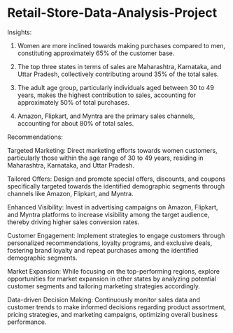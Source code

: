 # Retail-Store-Data-Analysis-Project


Insights:

1. Women are more inclined towards making purchases compared to men, constituting approximately 65% of the customer base.

2. The top three states in terms of sales are Maharashtra, Karnataka, and Uttar Pradesh, collectively contributing around 35% of the total sales.

3. The adult age group, particularly individuals aged between 30 to 49 years, makes the highest contribution to sales, accounting for approximately 50% of total purchases.

4. Amazon, Flipkart, and Myntra are the primary sales channels, accounting for about 80% of total sales.

Recommendations:

Targeted Marketing: Direct marketing efforts towards women customers, particularly those within the age range of 30 to 49 years, residing in Maharashtra, Karnataka, and Uttar Pradesh.

Tailored Offers: Design and promote special offers, discounts, and coupons specifically targeted towards the identified demographic segments through channels like Amazon, Flipkart, and Myntra.

Enhanced Visibility: Invest in advertising campaigns on Amazon, Flipkart, and Myntra platforms to increase visibility among the target audience, thereby driving higher sales conversion rates.

Customer Engagement: Implement strategies to engage customers through personalized recommendations, loyalty programs, and exclusive deals, fostering brand loyalty and repeat purchases among the identified demographic segments.

Market Expansion: While focusing on the top-performing regions, explore opportunities for market expansion in other states by analyzing potential customer segments and tailoring marketing strategies accordingly.

Data-driven Decision Making: Continuously monitor sales data and customer trends to make informed decisions regarding product assortment, pricing strategies, and marketing campaigns, optimizing overall business performance.





